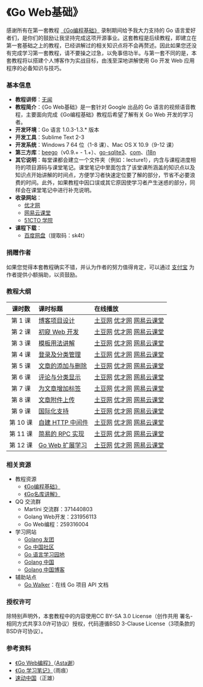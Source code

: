 《Go Web基础》
=================

感谢所有在第一套教程 [《Go编程基础》](https://github.com/Unknwon/go-fundamental-programming) 录制期间给予我大力支持的 Go 语言爱好者们，是你们的鼓励让我坚持完成这项开源事业。这套教程是后续教程，即建立在第一套基础之上的教程，已经讲解过的相关知识点将不会再赘述。因此如果您还没有完成学习第一套教程，请不要操之过急，以免事倍功半。与第一套不同的是，本套教程将以搭建个人博客作为实战目标，由浅至深地讲解使用 Go 开发 Web 应用程序的必备知识与技巧。

### 基本信息

- **教程讲师**：[无闻](http://about.me/unknwon)
- **教程简介**：《Go Web基础》是一套针对 Google 出品的 Go 语言的视频语音教程，主要面向完成《Go编程基础》教程后希望了解有关 Go Web 开发的学习者。
- **开发环境**：Go 语言 1.0.3-1.3.* 版本
- **开发工具**：Sublime Text 2-3
- **开发系统**：Windows 7 64 位（1-8 课）、Mac OS X 10.9（9-12 课）
- **第三方库**：[beego](https://github.com/astaxie/beego)（v0.9.+ - 1.+）、[go-sqlite3](https://github.com/mattn/go-sqlite3)、[com](https://github.com/Unknwon/com)、[i18n](https://github.com/beego/i18n)
- **其它说明**：每堂课都会建立一个文件夹（例如：lecture1），内含与课程进度相符的项目源码与课堂笔记。课堂笔记中里面包含了该堂课所涵盖的知识点以及知识点开始讲解的时间点，方便学习者快速定位要了解的部分，节省不必要浪费的时间。此外，如果教程中因口误或其它原因使学习者产生迷惑的部分，同样会在课堂笔记中进行补充说明。
- **收录网站**：
	-  [优才网](http://www.ucai.cn/course/show/87) 
	-  [网易云课堂](http://study.163.com/course/courseMain.htm?courseId=328001#/courseMain)
	-  [51CTO 学院](http://edu.51cto.com/course/course_id-2038.html)
- **课程下载**：
	- [百度网盘](http://pan.baidu.com/s/1mg8zJUK)（提取码：sk4t）

### 捐赠作者

如果您觉得本套教程确实不错，并认为作者的努力值得肯定，可以通过 [支付宝](http://gogs.io/donate) 为作者提供小额捐助，以资鼓励。

### 教程大纲

| 课时数 | 课时标题 | 在线播放 |
|:-----:|:--------|:-------|
|第 1 课|[博客项目设计](lectures/lecture1/lecture1.md)|[土豆网](http://www.tudou.com/programs/view/gXZb9tGNsGU/) [优才网](http://www.ucai.cn/course/chapter/87/3267/4710) [网易云课堂](http://study.163.com/course/courseLearn.htm?courseId=328001#/learn/video?lessonId=442046&courseId=328001)|
|第 2 课|[初窥 Web 开发](lectures/lecture2/lecture2.md)|[土豆网](http://www.tudou.com/programs/view/sqZoUrqNJno/) [优才网](http://www.ucai.cn/course/chapter/87/3267/4732) [网易云课堂](http://study.163.com/course/courseLearn.htm?courseId=328001#/learn/video?lessonId=442047&courseId=328001)|
|第 3 课|[模板用法讲解](lectures/lecture3/lecture3.md)|[土豆网](http://www.tudou.com/programs/view/BuoN93Yplow/) [优才网](http://www.ucai.cn/course/chapter/87/3267/4792) [网易云课堂](http://study.163.com/course/courseLearn.htm?courseId=328001#/learn/video?lessonId=468064&courseId=328001)|
|第 4 课|[登录及分类管理](lectures/lecture4/lecture4.md)|[土豆网](http://www.tudou.com/programs/view/UoJ9EgyqqbY/) [优才网](http://www.ucai.cn/course/chapter/87/3267/4793) [网易云课堂](http://study.163.com/course/courseLearn.htm?courseId=328001#/learn/video?lessonId=476057&courseId=328001)|
|第 5 课|[文章的添加与删除](lectures/lecture5/lecture5.md)|[土豆网](http://www.tudou.com/programs/view/g9q30NSRI8c/) [优才网](http://www.ucai.cn/course/chapter/87/3267/4800) [网易云课堂](http://study.163.com/course/courseLearn.htm?courseId=328001#/learn/video?lessonId=502075&courseId=328001)|
|第 6 课|[评论与分类显示](lectures/lecture6/lecture6.md)|[土豆网](http://www.tudou.com/programs/view/JFL7PGjpz4Q/) [优才网](http://www.ucai.cn/course/chapter/87/3267/5967) [网易云课堂](http://study.163.com/course/courseLearn.htm?courseId=328001#/learn/video?lessonId=548094&courseId=328001)|
|第 7 课|[为文章增加标签](lectures/lecture7/lecture7.md)|[土豆网](http://www.tudou.com/programs/view/QpE6LM3Ie2k/) [优才网](http://www.ucai.cn/course/chapter/87/3267/6400) [网易云课堂](http://study.163.com/course/courseLearn.htm?courseId=328001#/learn/video?lessonId=626001&courseId=328001)|
|第 8 课|[文章附件上传](lectures/lecture8/lecture8.md)|[土豆网](http://www.tudou.com/programs/view/UqVp_KqSc_A/) [优才网](http://www.ucai.cn/course/chapter/87/3267/6401) [网易云课堂](http://study.163.com/course/courseLearn.htm?courseId=328001#/learn/video?lessonId=626002&courseId=328001)|
|第 9 课|[国际化支持](lectures/lecture9/lecture9.md)|[土豆网](http://www.tudou.com/programs/view/Mic4x6lwNzo/) [优才网](http://www.ucai.cn/course/chapter/69/3267/6814) [网易云课堂](http://study.163.com/course/courseLearn.htm?courseId=328001#/learn/video?lessonId=652055&courseId=328001)|
|第 10 课|[自建 HTTP 中间件](lectures/lecture10/lecture10.md)|[土豆网](http://www.tudou.com/programs/view/zxRhEOPz7BI/) [优才网](http://www.ucai.cn/course/chapter/87/3267/6815) [网易云课堂](http://study.163.com/course/courseLearn.htm?courseId=328001#/learn/video?lessonId=651205&courseId=328001)|
|第 11 课|[简易的 RPC 实现](lectures/lecture11/lecture11.md)|[土豆网](http://www.tudou.com/programs/view/QdpzbVZsnN0/) [优才网](http://www.ucai.cn/course/chapter/87/3267/6816) [网易云课堂](http://study.163.com/course/courseLearn.htm?courseId=328001#/learn/video?lessonId=651206&courseId=328001)|
|第 12 课|[Go Web 扩展学习](lectures/lecture12/lecture12.md)|[土豆网](http://www.tudou.com/programs/view/oXtAdeVy-yo/) [优才网](http://www.ucai.cn/course/chapter/87/3267/6817) [网易云课堂](http://study.163.com/course/courseLearn.htm?courseId=328001#/learn/video?lessonId=651207&courseId=328001)|

### 相关资源

- 教程资源
	 - [《Go编程基础》](https://github.com/Unknwon/go-fundamental-programming)
	 - [《Go名库讲解》](https://github.com/Unknwon/go-rock-libraries-showcases)
- QQ 交流群
	- Martini 交流群：371440803
	- Golang Web开发：231956113
	- Go Web编程：259316004
- 学习网站
	- [Golang 友团](http://golanghome.com)
	- [Go 中国社区](http://bbs.go-china.org/)
	- [Go 语言学习园地](http://studygolang.com/)
	- [Golang 中国](http://golangtc.com/)
	- [Golang 中国博客](http://blog.go-china.org/)
- 辅助站点
	- [Go Walker](http://gowalker.org)：在线 Go 项目 API 文档

### 授权许可

除特别声明外，本套教程中的内容使用CC BY-SA 3.0 License（创作共用 署名-相同方式共享3.0许可协议）授权，代码遵循BSD 3-Clause License（3项条款的BSD许可协议）。

### 参考资料

- [《Go Web编程》](https://github.com/astaxie/build-web-application-with-golang)（[Asta谢](https://github.com/astaxie)）
- [《Go 学习笔记》](http://bbs.gocn.im/thread-8-1-1.html)（雨痕）
- [速动中国](https://github.com/insionng/toropress)（正雄）
